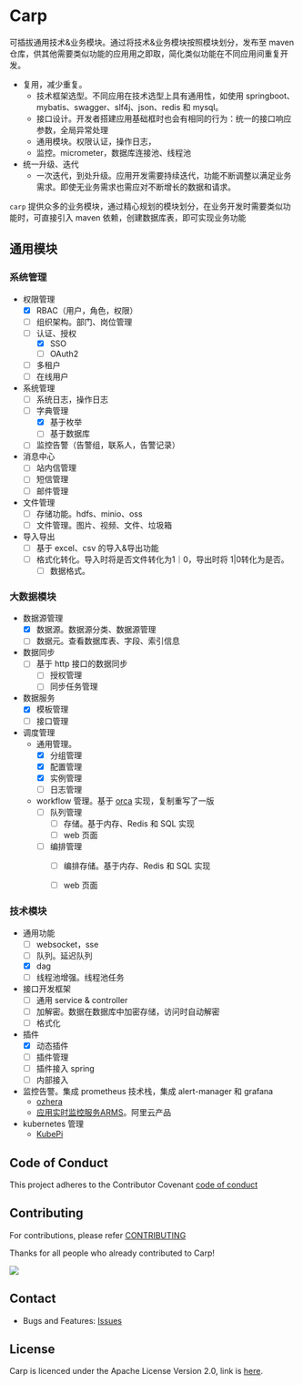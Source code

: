 # Carp

可插拔通用技术&业务模块。通过将技术&业务模块按照模块划分，发布至 maven 仓库，供其他需要类似功能的应用用之即取，简化类似功能在不同应用间重复开发。

* 复用，减少重复。
  * 技术框架选型。不同应用在技术选型上具有通用性，如使用 springboot、mybatis、swagger、slf4j、json、redis 和 mysql。
  * 接口设计。开发者搭建应用基础框时也会有相同的行为：统一的接口响应参数，全局异常处理
  * 通用模块。权限认证，操作日志，
  * 监控。micrometer，数据库连接池、线程池
* 统一升级、迭代
  * 一次迭代，到处升级。应用开发需要持续迭代，功能不断调整以满足业务需求。即使无业务需求也需应对不断增长的数据和请求。

`carp` 提供众多的业务模块，通过精心规划的模块划分，在业务开发时需要类似功能时，可直接引入 maven 依赖，创建数据库表，即可实现业务功能

## 通用模块

### 系统管理

* 权限管理
  - [x] RBAC（用户，角色，权限）
  - [ ] 组织架构。部门、岗位管理
  - [ ] 认证、授权
    - [x] SSO
    - [ ] OAuth2
  - [ ] 多租户
  - [ ] 在线用户
* 系统管理
  - [ ] 系统日志，操作日志
  - [ ] 字典管理
    - [x] 基于枚举
    - [ ] 基于数据库
  - [ ] 监控告警（告警组，联系人，告警记录）
* 消息中心
  - [ ] 站内信管理
  - [ ] 短信管理
  - [ ] 邮件管理
* 文件管理
  - [ ] 存储功能。hdfs、minio、oss
  - [ ] 文件管理。图片、视频、文件、垃圾箱
* 导入导出
  - [ ] 基于 excel、csv 的导入&导出功能
  - [ ] 格式化转化。导入时将是否文件转化为1｜0，导出时将 1|0转化为是否。
    - [ ] 数据格式。

### 大数据模块

* 数据源管理
  - [x] 数据源。数据源分类、数据源管理
  - [ ] 数据元。查看数据库表、字段、索引信息
* 数据同步
  - [ ] 基于 http 接口的数据同步
    - [ ] 授权管理
    - [ ] 同步任务管理
* 数据服务
  * [x] 模板管理
  * [ ] 接口管理
* 调度管理
  * 通用管理。
    * [x] 分组管理
    * [x] 配置管理
    * [x] 实例管理
    * [ ] 日志管理
  * workflow 管理。基于 [orca](https://github.com/spinnaker/orca) 实现，复制重写了一版
    * [ ] 队列管理
      * [ ] 存储。基于内存、Redis 和 SQL 实现
      * [ ] web 页面
    * [ ] 编排管理
      * [ ] 编排存储。基于内存、Redis 和 SQL 实现
      * [ ] web 页面


### 技术模块

* 通用功能
  - [ ] websocket，sse
  - [ ] 队列。延迟队列
  - [x] dag
  - [ ] 线程池增强。线程池任务
* 接口开发框架
  - [ ] 通用 service & controller
  - [ ] 加解密。数据在数据库中加密存储，访问时自动解密
  - [ ] 格式化
* 插件
  - [x] 动态插件
  - [ ] 插件管理
  - [ ] 插件接入 spring
  - [ ] 内部接入
* 监控告警。集成 prometheus 技术栈，集成 alert-manager 和 grafana
  * [ozhera](https://github.com/XiaoMi/ozhera)
  * [应用实时监控服务ARMS](https://help.aliyun.com/zh/arms/)。阿里云产品
* kubernetes 管理
  * [KubePi](https://github.com/1Panel-dev/KubePi)

## Code of Conduct

This project adheres to the Contributor Covenant [code of conduct](https://www.contributor-covenant.org/version/2/1/code_of_conduct/)

## Contributing

For contributions, please refer [CONTRIBUTING](https://github.com/flowerfine/carp)

Thanks for all people who already contributed to Carp!

<a href="https://github.com/flowerfine/carp/graphs/contributors">
    <img src="https://contrib.rocks/image?repo=flowerfine/carp" /></a>

## Contact

* Bugs and Features: [Issues](https://github.com/flowerfine/carp/issues)

## License

Carp is licenced under the Apache License Version 2.0, link is [here](https://www.apache.org/licenses/LICENSE-2.0.txt).